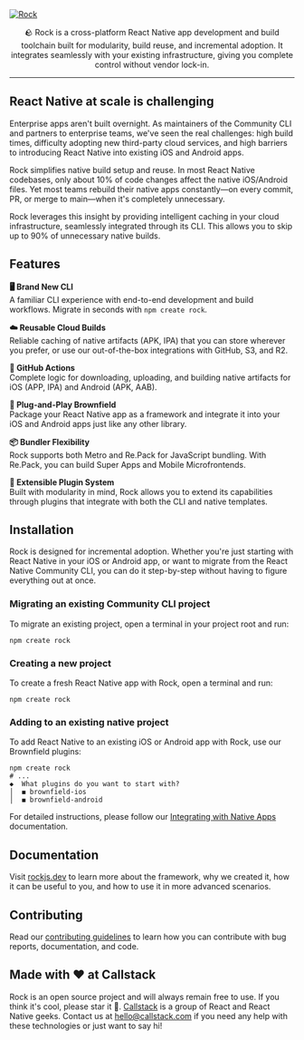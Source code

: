 <a href="https://www.callstack.com/open-source?utm_campaign=generic&utm_source=github&utm_medium=referral&utm_content=rock" align="center">
  <picture>
    <img alt="Rock" src="https://github.com/user-attachments/assets/417baa3c-ae36-447f-baf9-1e0f423c3433">
  </picture>
</a>
<p align="center">
  🪨 Rock is a cross-platform React Native app development and build toolchain built for modularity, build reuse, and incremental adoption. It integrates seamlessly with your existing infrastructure, giving you complete control without vendor lock-in.
</p>

---

## React Native at scale is challenging

Enterprise apps aren't built overnight. As maintainers of the Community CLI and partners to enterprise teams, we've seen the real challenges: high build times, difficulty adopting new third-party cloud services, and high barriers to introducing React Native into existing iOS and Android apps.

Rock simplifies native build setup and reuse. In most React Native codebases, only about 10% of code changes affect the native iOS/Android files. Yet most teams rebuild their native apps constantly—on every commit, PR, or merge to main—when it's completely unnecessary.

Rock leverages this insight by providing intelligent caching in your cloud infrastructure, seamlessly integrated through its CLI. This allows you to skip up to 90% of unnecessary native builds.

## Features

**🖥️ Brand New CLI**  
A familiar CLI experience with end-to-end development and build workflows. Migrate in seconds with `npm create rock`.

**☁️ Reusable Cloud Builds**  
Reliable caching of native artifacts (APK, IPA) that you can store wherever you prefer, or use our out-of-the-box integrations with GitHub, S3, and R2.

**🔧 GitHub Actions**  
Complete logic for downloading, uploading, and building native artifacts for iOS (APP, IPA) and Android (APK, AAB).

**🔗 Plug-and-Play Brownfield**  
Package your React Native app as a framework and integrate it into your iOS and Android apps just like any other library.

**📦 Bundler Flexibility**  
Rock supports both Metro and Re.Pack for JavaScript bundling. With Re.Pack, you can build Super Apps and Mobile Microfrontends.

**🔌 Extensible Plugin System**  
Built with modularity in mind, Rock allows you to extend its capabilities through plugins that integrate with both the CLI and native templates.

## Installation

Rock is designed for incremental adoption. Whether you're just starting with React Native in your iOS or Android app, or want to migrate from the React Native Community CLI, you can do it step-by-step without having to figure everything out at once.

### Migrating an existing Community CLI project

To migrate an existing project, open a terminal in your project root and run:

```shell
npm create rock
```

### Creating a new project

To create a fresh React Native app with Rock, open a terminal and run:

```shell
npm create rock
```

### Adding to an existing native project

To add React Native to an existing iOS or Android app with Rock, use our Brownfield plugins:

```shell
npm create rock
# ...
◆  What plugins do you want to start with?
│  ◼ brownfield-ios
│  ◼ brownfield-android
```

For detailed instructions, please follow our [Integrating with Native Apps](https://rockjs.dev/docs/brownfield/intro) documentation.

## Documentation

Visit [rockjs.dev](https://rockjs.dev) to learn more about the framework, why we created it, how it can be useful to you, and how to use it in more advanced scenarios.

## Contributing

Read our [contributing guidelines](CONTRIBUTING.md) to learn how you can contribute with bug reports, documentation, and code.

## Made with ❤️ at Callstack

Rock is an open source project and will always remain free to use. If you think it's cool, please star it 🌟. [Callstack](https://www.callstack.com/?utm_source=github.com&utm_medium=referral&utm_campaign=rock&utm_term=readme-with-love) is a group of React and React Native geeks. Contact us at [hello@callstack.com](mailto:hello@callstack.com) if you need any help with these technologies or just want to say hi!
